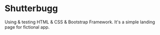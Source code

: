 # Shutterbugg
Using &amp; testing HTML &amp; CSS &amp; Bootstrap Framework. It's a simple landing page for fictional app.
